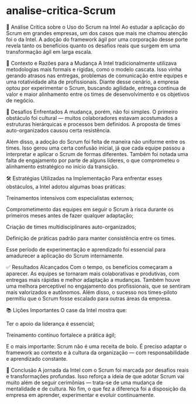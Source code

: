 # analise-critica-Scrum

🧠 Análise Crítica sobre o Uso do Scrum na Intel
Ao estudar a aplicação do Scrum em grandes empresas, um dos casos que mais me chamou atenção foi o da Intel. A adoção do framework ágil por uma corporação desse porte revela tanto os benefícios quanto os desafios reais que surgem em uma transformação ágil em larga escala.

🚀 Contexto e Razões para a Mudança
A Intel tradicionalmente utilizava metodologias mais formais e rígidas, como o modelo cascata. Isso vinha gerando atrasos nas entregas, problemas de comunicação entre equipes e uma rotatividade alta de profissionais. Diante desse cenário, a empresa optou por experimentar o Scrum, buscando agilidade, entrega contínua de valor e maior alinhamento entre os times de desenvolvimento e os objetivos de negócio.

🧱 Desafios Enfrentados
A mudança, porém, não foi simples. O primeiro obstáculo foi cultural — muitos colaboradores estavam acostumados a estruturas hierárquicas e processos bem definidos. A proposta de times auto-organizados causou certa resistência.

Além disso, a adoção do Scrum foi feita de maneira não uniforme entre os times. Isso gerou uma certa confusão inicial, já que cada equipe passou a interpretar e aplicar o Scrum de formas diferentes. Também foi notada uma falta de engajamento por parte de alguns líderes, o que comprometeu o alinhamento estratégico no início da transição.

🛠️ Estratégias Utilizadas na Implementação
Para enfrentar esses obstáculos, a Intel adotou algumas boas práticas:

Treinamentos intensivos com especialistas externos;

Comprometimento das equipes em seguir o Scrum à risca durante os primeiros meses antes de fazer qualquer adaptação;

Criação de times multidisciplinares auto-organizados;

Definição de práticas padrão para manter consistência entre os times.

Esse período de experimentação e aprendizado foi essencial para amadurecer a aplicação do Scrum internamente.

✅ Resultados Alcançados
Com o tempo, os benefícios começaram a aparecer. As equipes se tornaram mais colaborativas e produtivas, com entregas mais rápidas e melhor adaptação a mudanças. Também houve uma melhora perceptível no engajamento dos profissionais, que se sentiram mais valorizados e autônomos. Além disso, o sucesso nos times-piloto permitiu que o Scrum fosse escalado para outras áreas da empresa.

📚 Lições Importantes
O case da Intel mostra que:

Ter o apoio da liderança é essencial;

Treinamento contínuo fortalece a prática ágil;

E o mais importante: Scrum não é uma receita de bolo. É preciso adaptar o framework ao contexto e à cultura da organização — com responsabilidade e aprendizado constante.

📌 Conclusão
A jornada da Intel com o Scrum foi marcada por desafios reais e transformações profundas. Isso reforça a ideia de que adotar Scrum vai muito além de seguir cerimônias — trata-se de uma mudança de mentalidade e de cultura. No fim, o que fez a diferença foi a disposição da empresa em aprender, experimentar e evoluir continuamente.

